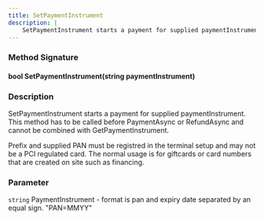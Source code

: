 ```yaml
---
title: SetPaymentInstrument
description: |
    SetPaymentInstrument starts a payment for supplied paymentInstrument.
---
```

### Method Signature

#### bool SetPaymentInstrument(string paymentInstrument)

### Description

SetPaymentInstrument starts a payment for supplied paymentInstrument. This method has to be called before PaymentAsync or RefundAsync and cannot be combined with GetPaymentInstrument.

Prefix and supplied PAN must be registred in the terminal setup and may not be a PCI regulated card. The normal usage is for giftcards or card numbers that are created on site such as financing.

### Parameter

`string` PaymentInstrument - format is pan and expiry date separated by an equal sign. "PAN=MMYY"
